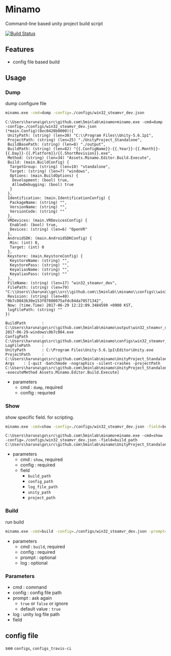 # Minamo

Command-line based unity project build script

[![Build Status](https://travis-ci.org/5minlab/minamo.svg?branch=master)](https://travis-ci.org/5minlab/minamo)

## Features
* config file based build

## Usage

### Dump

dump configure file

```sh
minamo.exe -cmd=dump -config=./configs/win32_steamvr_dev.json
```

```
C:\Users\haruna\go\src\github.com\5minlab\minamo>minamo.exe -cmd=dump -config=./configs/win32_steamvr_dev.json
(*main.Config)(0xc0420b0000)({
 UnityPath: (string) (len=30) "C:\\Program Files\\Unity-5.6.1p1",
 ProjectPath: (string) (len=25) "./UnityProject_Standalone",
 BuildBasePath: (string) (len=8) "./output",
 BuildPath: (string) (len=82) "{{.ConfigName}}-{{.Year}}-{{.Month}}-{{.Day}}-{{.Platform}}/{{.ShortRevision}}.exe",
 Method: (string) (len=34) "Assets.Minamo.Editor.Build.Execute",
 Build: (main.BuildConfig) {
  TargetGroup: (string) (len=10) "standalone",
  Target: (string) (len=7) "windows",
  Options: (main.BuildOptions) {
   Development: (bool) true,
   AllowDebugging: (bool) true
  }
 },
 Identification: (main.IdentificationConfig) {
  PackageName: (string) "",
  VersionName: (string) "",
  VersionCode: (string) ""
 },
 VRDevices: (main.VRDevicesConfig) {
  Enabled: (bool) true,
  Devices: (string) (len=6) "OpenVR"
 },
 AndroidSDK: (main.AndroidSDKConfig) {
  Min: (int) 0,
  Target: (int) 0
 },
 Keystore: (main.KeystoreConfig) {
  KeystoreName: (string) "",
  KeystorePass: (string) "",
  KeyaliasName: (string) "",
  KeyaliasPass: (string) ""
 },
 FileName: (string) (len=17) "win32_steamvr_dev",
 FilePath: (string) (len=79) "C:\\Users\\haruna\\go\\src\\github.com\\5minlab\\minamo\\configs\\win32_steamvr_dev.json",
 Revision: (string) (len=40) "0b7c0843b30e153f87080075afdc84da70571342",
 Now: (time.Time) 2017-06-29 12:22:09.3484599 +0900 KST,
 logFilePath: (string) ""
})

BuildPath       : C:\Users\haruna\go\src\github.com\5minlab\minamo\output\win32_steamvr_dev-2017-06-29-windows\0b7c084.exe
ConfigPath      : C:\Users\haruna\go\src\github.com\5minlab\minamo\configs\win32_steamvr_dev.json
LogFilePath     :
UnityPath       : C:\Program Files\Unity-5.6.1p1\Editor\Unity.exe
ProjectPath     : C:\Users\haruna\go\src\github.com\5minlab\minamo\UnityProject_Standalone
Args    : [-quit -batchmode -nographics -silent-crashes -projectPath C:\Users\haruna\go\src\github.com\5minlab\minamo\UnityProject_Standalone -executeMethod Assets.Minamo.Editor.Build.Execute]
```

* parameters
    * cmd : `dump`, required
    * config : requried

### Show

show specific field. for scripting.

```sh
minamo.exe -cmd=show -config=./configs/win32_steamvr_dev.json -field=build_path
```

```
C:\Users\haruna\go\src\github.com\5minlab\minamo>minamo.exe -cmd=show -config=./configs/win32_steamvr_dev.json -field=build_path
C:\Users\haruna\go\src\github.com\5minlab\minamo\UnityProject_Standalone
```

* parameters
    * cmd : `show`, required
    * config : required
    * field
        * `build_path`
        * `config_path`
	    * `log_file_path`
	    * `unity_path`
	    * `project_path`


### Build

run build

```sh
minamo.exe -cmd=build -config=./configs/win32_steamvr_dev.json -prompt=false -log=./unity.log
```

* parameters
    * cmd : `build`, required
    * config : required
    * prompt : optional
    * log : optional

### Parameters
* cmd : command
* config : config file path
* prompt : ask again
    * `true` or `false` or ignore
    * default value : `true`
* log : unity log file path
* field

## config file
see `configs`, `configs_travis-ci`
